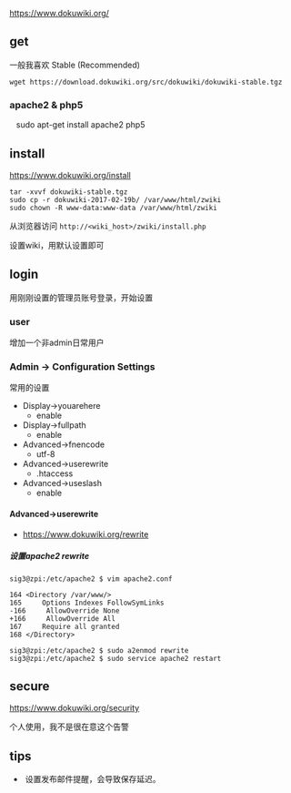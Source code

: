 https://www.dokuwiki.org/

## get

一般我喜欢 Stable (Recommended)

    wget https://download.dokuwiki.org/src/dokuwiki/dokuwiki-stable.tgz

### apache2 & php5

    sudo apt-get install apache2 php5

## install

https://www.dokuwiki.org/install

    tar -xvvf dokuwiki-stable.tgz
    sudo cp -r dokuwiki-2017-02-19b/ /var/www/html/zwiki
    sudo chown -R www-data:www-data /var/www/html/zwiki

从浏览器访问 `http://<wiki_host>/zwiki/install.php`

设置wiki，用默认设置即可

## login

用刚刚设置的管理员账号登录，开始设置

### user

增加一个非admin日常用户

### Admin -> Configuration Settings

常用的设置

- Display->youarehere
    - enable
- Display->fullpath
    - enable
- Advanced->fnencode
    - utf-8
- Advanced->userewrite
    - .htaccess
- Advanced->useslash
    - enable

#### Advanced->userewrite

- https://www.dokuwiki.org/rewrite

##### 设置apache2 rewrite

    sig3@zpi:/etc/apache2 $ vim apache2.conf

```
164 <Directory /var/www/>
165     Options Indexes FollowSymLinks
-166     AllowOverride None
+166     AllowOverride All
167     Require all granted
168 </Directory>
```

    sig3@zpi:/etc/apache2 $ sudo a2enmod rewrite
    sig3@zpi:/etc/apache2 $ sudo service apache2 restart

## secure

https://www.dokuwiki.org/security

个人使用，我不是很在意这个告警

## tips

-  设置发布邮件提醒，会导致保存延迟。
